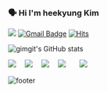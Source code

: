<!-- ![header](https://capsule-render.vercel.app/api?type=waving&color=auto&height=150&section=header&text=一切唯心造&fontSize=90&) -->
### 🗣 Hi I'm heekyung Kim

  <a href="https://upsanddowns.tistory.com/"><img src="https://img.shields.io/badge/-Tistory-orange?style=flat-square"/></a>
  [![Gmail Badge](https://img.shields.io/badge/-Gmail-c14438?style=flat-square&logo=Gmail&logoColor=white&link=mailto:hshsnamu0@gmail.com)](mailto:hshsnamu@gmail.com) 
  [![Hits](https://hits.seeyoufarm.com/api/count/incr/badge.svg?url=https%3A%2F%2Fgithub.com%2Fhttps%3A%2F%2Fgithub.com%2Fgimgit&count_bg=%2379C83D&title_bg=%230C9E2D&icon=&icon_color=%23E7E7E7&title=Today&edge_flat=false)](https://github.com/gimgit)

  ![gimgit's GitHub stats](https://github-readme-stats.vercel.app/api?username=gimgit&show_icons=true&theme=radical)
  
  
  <img src="https://img.shields.io/badge/Node.js-339933?style=flat&logo=Node.js&logoColor=white">　
  <img src="https://img.shields.io/badge/JavaScript-F7DF1E?style=flat&logo=JavaScript&logoColor=white">　
  <img src="https://img.shields.io/badge/MongoDB-47A248?style=flat&logo=MongoDB&logoColor=white">　
  <img src="https://img.shields.io/badge/MySQL-4479A1?style=flat&logo=MySQL&logoColor=white">　
  <img src="https://img.shields.io/badge/sequelize-4479A1?style=flat-square&logo=sequelize&logoColor=white" style="height : auto; margin-left : 10px; margin-right : 10px;"></a>&nbsp; </br>
</div>

<!--
**gimgit/gimgit** is a ✨ _special_ ✨ repository because its `README.md` (this file) appears on your GitHub profile.

Here are some ideas to get you started:

- 🔭 I’m currently working on ...
- 🌱 I’m currently learning ...
- 👯 I’m looking to collaborate on ...
- 🤔 I’m looking for help with ...
- 💬 Ask me about ...
- 📫 How to reach me: ...
- 😄 Pronouns: ...
- ⚡ Fun fact: ...
-->
![footer](https://capsule-render.vercel.app/api?type=waving&color=auto&height=150&section=footer&text=一切唯心造&fontSize=90&)
